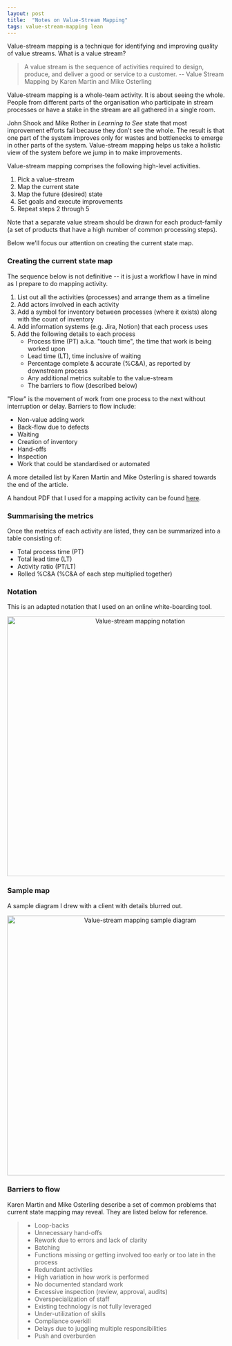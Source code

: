 ```yaml
---
layout: post
title:  "Notes on Value-Stream Mapping"
tags: value-stream-mapping lean
---
```


Value-stream mapping is a technique for identifying and improving quality of value streams. What is a value stream?

> A value stream is the sequence of activities required to design, produce, and deliver a good or service to a customer. -- Value Stream Mapping by Karen Martin and Mike Osterling

Value-stream mapping is a whole-team activity. It is about seeing the whole. People from different parts of the organisation who participate in stream processes or have a stake in the stream are all gathered in a single room. 

John Shook and Mike Rother in _Learning to See_ state that most improvement efforts
fail because they don't see the whole. The result is that one part of the system improves only for
wastes and bottlenecks to emerge in other parts of the system.
Value-stream mapping helps us take a holistic view of the system before we jump in to make improvements.

Value-stream mapping comprises the following high-level activities.

1. Pick a value-stream
2. Map the current state
3. Map the future (desired) state
4. Set goals and execute improvements
5. Repeat steps 2 through 5

Note that a separate value stream should be drawn for each product-family
(a set of products that have a high number of common processing steps).

Below we'll focus our attention on creating the current state map.

### Creating the current state map
The sequence below is not definitive -- it is just a workflow I have in mind as I prepare to do mapping activity.
1. List out all the activities (processes) and arrange them as a timeline
2. Add actors involved in each activity
3. Add a symbol for inventory between processes (where it exists) along with the count of inventory
4. Add information systems (e.g. Jira, Notion) that each process uses
5. Add the following details to each process
   - Process time (PT) a.k.a. "touch time", the time that work is being worked upon
   - Lead time (LT), time inclusive of waiting
   - Percentage complete & accurate (%C&A), as reported by downstream process
   - Any additional metrics suitable to the value-stream
   - The barriers to flow (described below)

"Flow" is the movement of work from one process to the next without interruption or delay.
Barriers to flow include:
- Non-value adding work
- Back-flow due to defects
- Waiting
- Creation of inventory
- Hand-offs
- Inspection
- Work that could be standardised or automated

A more detailed list by Karen Martin and Mike Osterling is shared towards the end of the article.

A handout PDF that I used for a mapping activity can be found [here](/assets/pdf/Value_Stream_Mapping_Handout.pdf).

### Summarising the metrics
Once the metrics of each activity are listed, they can be summarized into a table consisting of:
- Total process time (PT)
- Total lead time (LT)
- Activity ratio (PT/LT)
- Rolled %C&A (%C&A of each step multiplied together)

### Notation
This is an adapted notation that I used on an online white-boarding tool.

<center><img src="/assets/images/value-stream-mapping-symbols.png" width="600" alt="Value-stream mapping notation"></center>

### Sample map
A sample diagram I drew with a client with details blurred out.

<center><img src="/assets/images/value-stream-mapping-sample.png" width="600" alt="Value-stream mapping sample diagram"></center>

### Barriers to flow
Karen Martin and Mike Osterling describe a set of common problems 
that current state mapping may reveal. They are listed below for reference.

> - Loop-backs
> - Unnecessary hand-offs
> - Rework due to errors and lack of clarity
> - Batching
> - Functions missing or getting involved too early or too late in the process
> - Redundant activities
> - High variation in how work is performed
> - No documented standard work
> - Excessive inspection (review, approval, audits)
> - Overspecialization of staff
> - Existing technology is not fully leveraged
> - Under-utilization of skills
> - Compliance overkill
> - Delays due to juggling multiple responsibilities
> - Push and overburden
